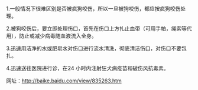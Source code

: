 ﻿1.一般情况下很难区别是否被疯狗咬伤，所以一旦被狗咬伤，都应按疯狗咬伤处理。

2.被狗咬伤后，要立即处理伤口，首先在伤口上方扎止血带（可用手帕，绳索等代用），防止或减少病毒随血液流入全身。

3.迅速用洁净的水或肥皂水对伤口进行流水清洗，彻底清洁伤口，对伤口不要包扎。

4.迅速送往医院进行诊，在24 小时内注射狂犬病疫苗和破伤风抗毒素。

网址：http://baike.baidu.com/view/835263.htm 